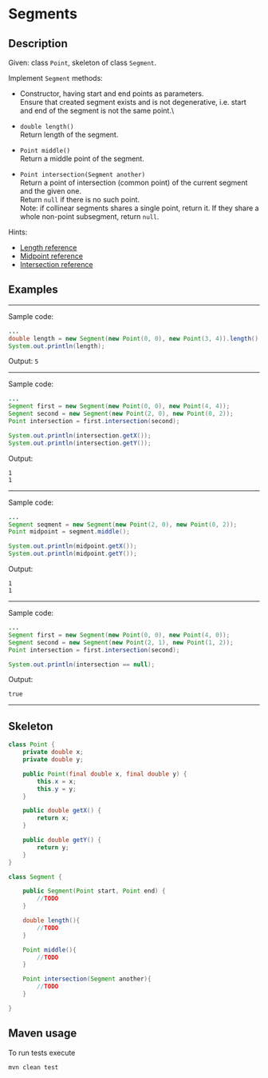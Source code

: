 # Segments

## Description

Given: class `Point`, skeleton of class `Segment`.

Implement `Segment` methods:

* Constructor, having start and end points as parameters.\
    Ensure that created segment exists and is not degenerative, i.e. start and end of the segment is not the same point.\ 

* `double length()`\
    Return length of the segment.

* `Point middle()`\
    Return a middle point of the segment.
    
* `Point intersection(Segment another)`\
    Return a point of intersection (common point) of the current segment and the given one.\
    Return `null` if there is no such point.\
    Note: if collinear segments shares a single point, return it. 
    If they share a whole non-point subsegment, return `null`.

Hints:
* [Length reference](https://www.wikihow.com/Use-Distance-Formula-to-Find-the-Length-of-a-Line)
* [Midpoint reference](https://www.wikihow.com/Find-the-Midpoint-of-a-Line-Segment#Use-the-Midpoint-Formula)
* [Intersection reference](https://en.wikipedia.org/wiki/Line–line_intersection)
 
## Examples

---
Sample code:
```java
...
double length = new Segment(new Point(0, 0), new Point(3, 4)).length();
System.out.println(length);

```

Output: `5`

---
Sample code:
```java
...
Segment first = new Segment(new Point(0, 0), new Point(4, 4));
Segment second = new Segment(new Point(2, 0), new Point(0, 2));
Point intersection = first.intersection(second);

System.out.println(intersection.getX());
System.out.println(intersection.getY());

```

Output:

```
1
1
```
---
Sample code:
```java
...
Segment seqment = new Segment(new Point(2, 0), new Point(0, 2));
Point midpoint = segment.middle();

System.out.println(midpoint.getX());
System.out.println(midpoint.getY());

```

Output:

```
1
1
```

---
Sample code:
```java
...
Segment first = new Segment(new Point(0, 0), new Point(4, 0));
Segment second = new Segment(new Point(2, 1), new Point(1, 2));
Point intersection = first.intersection(second);

System.out.println(intersection == null);

```

Output:

```
true
```

---

## Skeleton

```java
class Point {
    private double x;
    private double y;

    public Point(final double x, final double y) {
        this.x = x;
        this.y = y;
    }

    public double getX() {
        return x;
    }

    public double getY() {
        return y;
    }
}
```

```java
class Segment {

    public Segment(Point start, Point end) {
        //TODO
    }

    double length(){
        //TODO
    }

    Point middle(){
        //TODO
    }

    Point intersection(Segment another){
        //TODO
    }

}
```

## Maven usage
To run tests execute
```shell script
mvn clean test
```